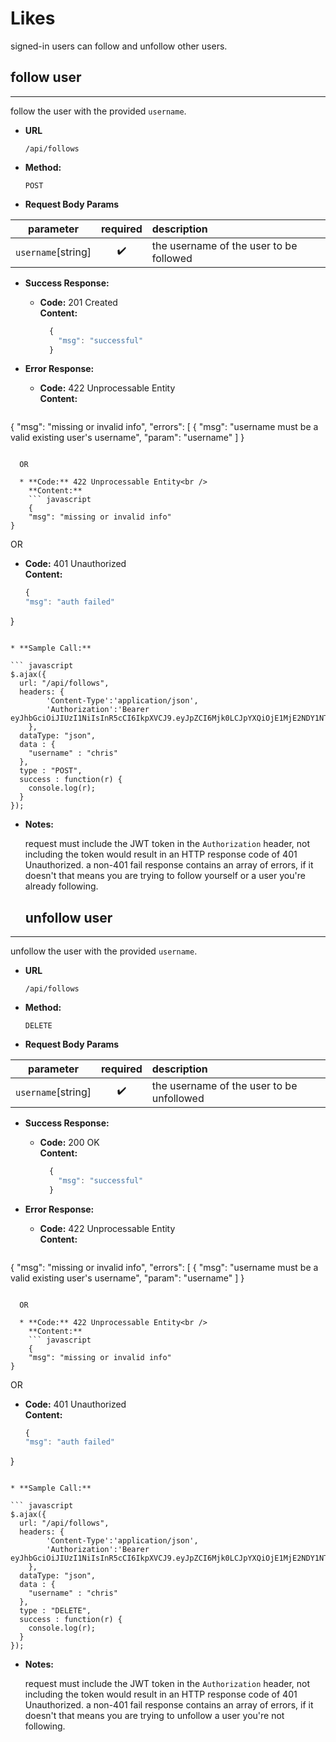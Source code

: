 # Likes

signed-in users can follow and unfollow other users.

## **follow user**
----
  follow the user with the provided `username`.

* **URL**

  `/api/follows`

* **Method:**

  `POST`

* **Request Body Params**

| parameter          | required           | description                             |
| :----------------: | :----------------: | :-------------------------------------- |
| `username`[string] | :heavy_check_mark: | the username of the user to be followed |

* **Success Response:**

  * **Code:** 201 Created<br />
    **Content:** 
    ``` javascript
      {
        "msg": "successful"
      }
    ```
 
* **Error Response:**

  * **Code:** 422 Unprocessable Entity<br />
    **Content:** 
    ``` javascript
{
    "msg": "missing or invalid info",
    "errors": [
        {
            "msg": "username must be a valid existing user's username",
            "param": "username"
    ]
}
```

  OR

  * **Code:** 422 Unprocessable Entity<br />
    **Content:**
    ``` javascript
    {
    "msg": "missing or invalid info"
}
```
  OR

  * **Code:** 401 Unauthorized<br />
    **Content:**
    ``` javascript
    {
    "msg": "auth failed"
}
```

* **Sample Call:**

``` javascript
$.ajax({
  url: "/api/follows",
  headers: {
        'Content-Type':'application/json',
        'Authorization':'Bearer eyJhbGciOiJIUzI1NiIsInR5cCI6IkpXVCJ9.eyJpZCI6Mjk0LCJpYXQiOjE1MjE2NDY1NTQsImV4cCI6MTUyMTY1NzM1NH0.egYak11OPvigG0Fd67u3d2GKc6YcIH1wUd2hZIm6Vm4'
    },
  dataType: "json",
  data : { 
	"username" : "chris"
  },
  type : "POST",
  success : function(r) {
    console.log(r);
  }
});
```


* **Notes:**

  request must include the JWT token in the `Authorization` header, not including the token would result in an HTTP response code of 401 Unauthorized. a non-401 fail response contains an array of errors, if it doesn't that means you are trying to follow yourself or a user you're already following.

  ## **unfollow user**
----
  unfollow the user with the provided `username`.

* **URL**

  `/api/follows`

* **Method:**

  `DELETE`

* **Request Body Params**

| parameter          | required           | description                               |
| :----------------: | :----------------: | :---------------------------------------- |
| `username`[string] | :heavy_check_mark: | the username of the user to be unfollowed |

* **Success Response:**

  * **Code:** 200 OK<br />
    **Content:** 
    ``` javascript
      {
        "msg": "successful"
      }
    ```
 
* **Error Response:**

  * **Code:** 422 Unprocessable Entity<br />
    **Content:** 
    ``` javascript
{
    "msg": "missing or invalid info",
    "errors": [
        {
            "msg": "username must be a valid existing user's username",
            "param": "username"
    ]
}
```

  OR

  * **Code:** 422 Unprocessable Entity<br />
    **Content:**
    ``` javascript
    {
    "msg": "missing or invalid info"
}
```
  OR

  * **Code:** 401 Unauthorized<br />
    **Content:**
    ``` javascript
    {
    "msg": "auth failed"
}
```

* **Sample Call:**

``` javascript
$.ajax({
  url: "/api/follows",
  headers: {
        'Content-Type':'application/json',
        'Authorization':'Bearer eyJhbGciOiJIUzI1NiIsInR5cCI6IkpXVCJ9.eyJpZCI6Mjk0LCJpYXQiOjE1MjE2NDY1NTQsImV4cCI6MTUyMTY1NzM1NH0.egYak11OPvigG0Fd67u3d2GKc6YcIH1wUd2hZIm6Vm4'
    },
  dataType: "json",
  data : { 
	"username" : "chris"
  },
  type : "DELETE",
  success : function(r) {
    console.log(r);
  }
});
```


* **Notes:**

  request must include the JWT token in the `Authorization` header, not including the token would result in an HTTP response code of 401 Unauthorized. a non-401 fail response contains an array of errors, if it doesn't that means you are trying to unfollow a user you're not following.
